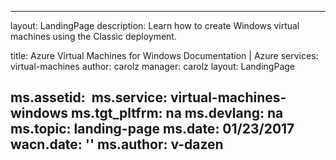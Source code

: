 ---

layout: LandingPage
description: Learn how to create Windows virtual machines using the Classic deployment.

title: Azure Virtual Machines for Windows Documentation | Azure
services: virtual-machines
author: carolz
manager: carolz
layout: LandingPage

ms.assetid: 
ms.service: virtual-machines-windows
ms.tgt_pltfrm: na
ms.devlang: na
ms.topic: landing-page
ms.date: 01/23/2017
wacn.date: ''
ms.author: v-dazen
---